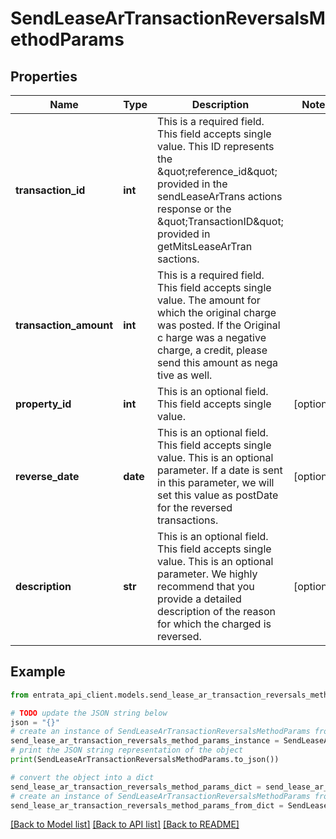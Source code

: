 # SendLeaseArTransactionReversalsMethodParams


## Properties

Name | Type | Description | Notes
------------ | ------------- | ------------- | -------------
**transaction_id** | **int** | This is a required field. This field accepts single value. This ID represents the \&quot;reference_id\&quot; provided in the sendLeaseArTrans actions response or the \&quot;TransactionID\&quot; provided in getMitsLeaseArTran sactions. | 
**transaction_amount** | **int** | This is a required field. This field accepts single value. The amount for which the original charge was posted. If the Original c harge was a negative charge, a credit, please send this amount as nega tive as well. | 
**property_id** | **int** | This is an optional field. This field accepts single value. | [optional] 
**reverse_date** | **date** | This is an optional field. This field accepts single value. This is an optional parameter. If a date is sent in this parameter, we will set this value as postDate for the reversed transactions. | [optional] 
**description** | **str** | This is an optional field. This field accepts single value. This is an optional parameter. We highly recommend that you provide a detailed description of the reason for which the charged is reversed. | [optional] 

## Example

```python
from entrata_api_client.models.send_lease_ar_transaction_reversals_method_params import SendLeaseArTransactionReversalsMethodParams

# TODO update the JSON string below
json = "{}"
# create an instance of SendLeaseArTransactionReversalsMethodParams from a JSON string
send_lease_ar_transaction_reversals_method_params_instance = SendLeaseArTransactionReversalsMethodParams.from_json(json)
# print the JSON string representation of the object
print(SendLeaseArTransactionReversalsMethodParams.to_json())

# convert the object into a dict
send_lease_ar_transaction_reversals_method_params_dict = send_lease_ar_transaction_reversals_method_params_instance.to_dict()
# create an instance of SendLeaseArTransactionReversalsMethodParams from a dict
send_lease_ar_transaction_reversals_method_params_from_dict = SendLeaseArTransactionReversalsMethodParams.from_dict(send_lease_ar_transaction_reversals_method_params_dict)
```
[[Back to Model list]](../README.md#documentation-for-models) [[Back to API list]](../README.md#documentation-for-api-endpoints) [[Back to README]](../README.md)


